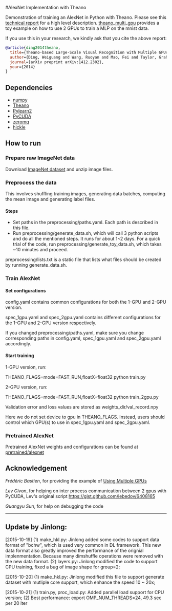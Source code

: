 #AlexNet Implementation with Theano

Demonstration of training an AlexNet in Python with Theano.
Please see this [technical report](http://arxiv.org/abs/1412.2302) for a high level description.
[theano_multi_gpu](https://github.com/uoguelph-mlrg/theano_multi_gpu) provides a toy example on how to use 2 GPUs to train a MLP on the mnist data.

If you use this in your research, we kindly ask that you cite the above report:

```bibtex
@article{ding2014theano,
  title={Theano-based Large-Scale Visual Recognition with Multiple GPUs},
  author={Ding, Weiguang and Wang, Ruoyan and Mao, Fei and Taylor, Graham},
  journal={arXiv preprint arXiv:1412.2302},
  year={2014}
}
```

## Dependencies
* [numpy](http://www.numpy.org/)
* [Theano](http://deeplearning.net/software/theano/)
* [Pylearn2](http://deeplearning.net/software/pylearn2/)
* [PyCUDA](http://mathema.tician.de/software/pycuda/)
* [zeromq](http://zeromq.org/bindings:python)
* [hickle](https://github.com/telegraphic/hickle)

## How to run

### Prepare raw ImageNet data
Download [ImageNet dataset](http://www.image-net.org/download-images) and unzip image files.

### Preprocess the data
This involves shuffling training images, generating data batches, computing the mean image and generating label files.

#### Steps
* Set paths in the preprocessing/paths.yaml. Each path is described in this file. 
* Run preprocessing/generate_data.sh, which will call 3 python scripts and do all the mentioned steps. It runs for about 1~2 days. For a quick trial of the code, run preprocessing/generate_toy_data.sh, which takes ~10 minutes and proceed.

preprocessing/lists.txt is a static file that lists what files should be created by running generate_data.sh.

### Train AlexNet

#### Set configurations
config.yaml contains common configurations for both the 1-GPU and 2-GPU version.

spec_1gpu.yaml and spec_2gpu.yaml contains different configurations for the 1-GPU and 2-GPU version respectively.

If you changed preprocessing/paths.yaml, make sure you change corresponding paths in config.yaml, spec_1gpu.yaml and spec_2gpu.yaml accordingly.
#### Start training

1-GPU version, run:

THEANO_FLAGS=mode=FAST_RUN,floatX=float32 python train.py

2-GPU version, run:

THEANO_FLAGS=mode=FAST_RUN,floatX=float32 python train_2gpu.py

Validation error and loss values are stored as weights_dir/val_record.npy

Here we do not set device to gpu in THEANO_FLAGS. Instead, users should control which GPU(s) to use in spec_1gpu.yaml and spec_2gpu.yaml.

### Pretrained AlexNet

Pretrained AlexNet weights and configurations can be found at [pretrained/alexnet](https://github.com/uoguelph-mlrg/theano_alexnet/tree/master/pretrained/alexnet)


## Acknowledgement
*Frédéric Bastien*, for providing the example of [Using Multiple GPUs](https://github.com/Theano/Theano/wiki/Using-Multiple-GPUs)

*Lev Givon*, for helping on inter process communication between 2 gpus with PyCUDA, Lev's original script https://gist.github.com/lebedov/6408165

*Guangyu Sun*, for help on debugging the code


--------------------------------------------------------------------
Update by Jinlong:
--------------------------------------------------------------------
[2015-10-19]
(1) make_hkl.py: Jinlong added some codes to support data format of "bchw", which is used very common in DL framework. This new data format also greatly improved the performance of the orignial implenmentation. Because many dimshuffle operations were removed with the new data format.
(2) layers.py: Jinlong modified the code to support CPU training, fixed a bug of image shape for group=2;

[2015-10-20]
(1) make_hkl.py: Jinlong modified this file to support generate dataset with mutliple core support, which enhance the speed 10 ~ 20x;

[2015-10-21]
(1) train.py, proc_load.py: Added parallel load support for CPU version;
(2) Best performance: export OMP_NUM_THREADS=24, 49.3 sec per 20 iter
